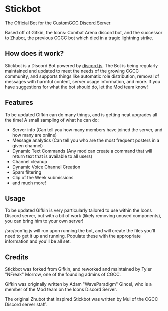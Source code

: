 # Stickbot
The Official Bot for the [CustomGCC Discord Server](https://discord.customg.cc)

Based off of Gifkin, the Icons: Combat Arena discord bot, and the successor to Zhubot, the previous CGCC bot which died in a tragic lightning strike. 

## How does it work?
Stickbot is a Discord Bot powered by [discord.js](https://discord.js.org/). The Bot is being regularly maintained and updated to meet the needs of the growing CGCC community, and supports things like automatic role distribution, removal of messages with harmful content, server usage information, and more. If you have suggestions for what the bot should do, let the Mod team know!

## Features
To be updated
Gifkin can do many things, and is getting neat upgrades all the time! A small sampling of what he can do:

* Server info (Can tell you how many members have joined the server, and how many are online)
* Message analytics (Can tell you who are the most frequent posters in a given channel)
* Dynamic Text Commands (Any mod can create a command that will return text that is available to all users)
* Channel cleanup
* Dynamic Voice Channel Creation
* Spam filtering
* Clip of the Week submissions
* and much more!

## Usage
To be updated
Gifkin is very particularly tailored to use within the Icons Discord server, but with a bit of work (likely removing unused components), you can bring him to your own server!

/src/config.js will run upon running the bot, and will create the files you'll need to get it up and running. Populate these with the appropriate information and you'll be all set.

## Credits
Stickbot was forked from Gifkin, and reworked and maintained by Tyler "NFreak" Morrow, one of the founding admins of CGCC.

Gifkin was originally written by Adam "WaveParadigm" Gincel, who is a member of the Mod team on the Icons Discord Server.


The original Zhubot that inspired Stickbot was written by Mui of the CGCC Discord server staff. 
